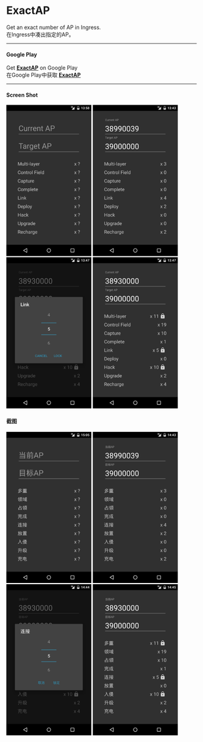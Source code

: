 # ExactAP  
  
Get an exact number of AP in Ingress.  
在Ingress中凑出指定的AP。
  
----
  
#### Google Play  
Get **<a href="https://play.google.com/store/apps/details?id=com.m39.exactap" target="_blank">ExactAP</a>** on Google Play  
在Google Play中获取 **<a href="https://play.google.com/store/apps/details?id=com.m39.exactap" target="_blank">ExactAP</a>**  
  
----
  
#### Screen Shot  
<img src="./ScreenShot/English/1.png" width="225" height="400"/>  <img src="./ScreenShot/English/2.png" width="225" height="400"/>  
<img src="./ScreenShot/English/3.png" width="225" height="400"/>  <img src="./ScreenShot/English/4.png" width="225" height="400"/>  

#### 截图  
<img src="./ScreenShot/Chinese/1.png" width="225" height="400"/>  <img src="./ScreenShot/Chinese/2.png" width="225" height="400"/>  
<img src="./ScreenShot/Chinese/3.png" width="225" height="400"/>  <img src="./ScreenShot/Chinese/4.png" width="225" height="400"/>  
